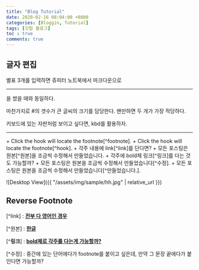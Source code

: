 ```yaml
---
title: "Blog Tutorial"
date: 2020-02-16 08:04:00 +0800
categories: [Bloggin, Tutorial]
tags: [깃헙 블로그]
toc : true
comments: true
---
```


## 글자 편집
별표 3개를 입력하면 쥬피터 노트북에서 마크다운으로 <hr>을 썼을 때와 동일하다.

마찬가지로 #의 갯수가 큰 글씨의 크기를 담당한다. 왠만하면 두 개가 가장 적당하다.

<kbd>키보드</kbd>에 있는 자판처럼 보이고 싶다면, kbd를 활용하자.


<hr>
+ Click the hook will locate the footnote[^footnote].  
+ Click the hook will locate the footnote[^hook].  
+ 각주 내용에 link[^link]를 단다면?  
+ 모든 포스팅은 원본[^원본]을 조금씩 수정해서 만들었습니다.  
+ 각주에 bold체 링크[^링크]를 다는 것도 가능할까?  
+ 모든 포스팅은 원본을 조금씩 수정해서 만들었습니다[^수정].
+ 모든 포스팅은 원본을 조금씩 수정해서 만들었습니다[^만들었습니다.].



![Desktop View]({{ "/assets/img/sample/hh.jpg" | relative_url }})


## Reverse Footnote
[^footnote]: The footnote source.

[^hook]: 각주는 각주인데, 해당되는 각주 바로 뒤에 따라나오지 않은 경우.

[^link] : [**전부 다 영어인 경우**](https://github.com/cotes2020/jekyll-theme-chirpy/)  

[^원본] : [**한글**](https://github.com/cotes2020/jekyll-theme-chirpy/)  

[^**링크**] : [**bold체로 각주를 다는게 가능할까?**](https://github.com/cotes2020/jekyll-theme-chirpy/)  

[^수정] : 중간에 있는 단어에다가 footnote를 붙이고 싶은데, 만약 그 문장 끝에다가 붙인다면 가능할까?
